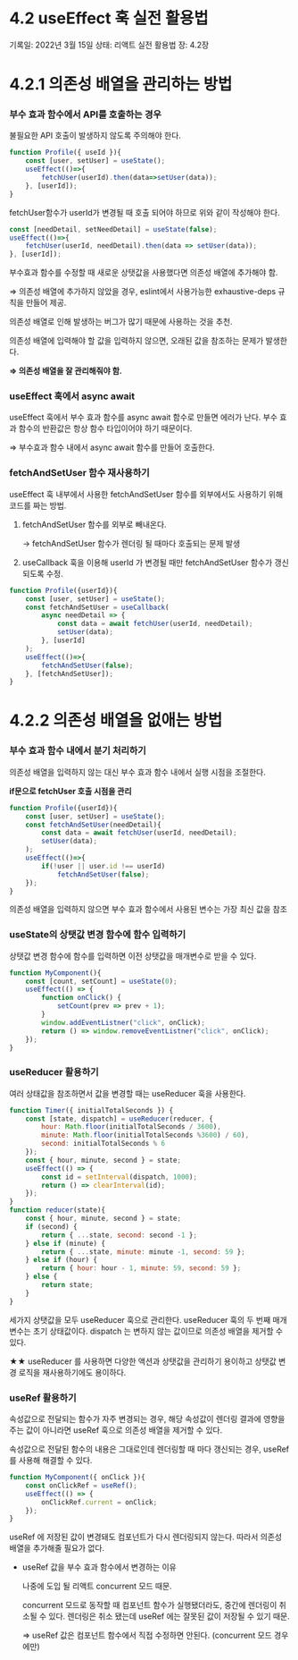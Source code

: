 # 4.2 useEffect 훅 실전 활용법

기록일: 2022년 3월 15일
상태: 리액트 실전 활용법
장: 4.2장

# 4.2.1 의존성 배열을 관리하는 방법

### 부수 효과 함수에서 API를 호출하는 경우

불필요한 API 호출이 발생하지 않도록 주의해야 한다.

```jsx
function Profile({ useId }){
	const [user, setUser] = useState();
	useEffect(()=>{
		fetchUser(userId).then(data=>setUser(data));
	}, [userId]);
}
```

fetchUser함수가 userId가 변경될 때 호출 되어야 하므로 위와 같이 작성해야 한다.

```jsx
const [needDetail, setNeedDetail] = useState(false);
useEffect(()=>{
	fetchUser(userId, needDetail).then(data => setUser(data));
}, [userId]);
```

부수효과 함수를 수정할 때 새로운 상탯값을 사용했다면 의존성 배열에 추가해야 함.

⇒ 의존성 배열에 추가하지 않았을 경우, eslint에서 사용가능한 exhaustive-deps 규칙을 만들어 제공.

의존성 배열로 인해 발생하는 버그가 많기 때문에 사용하는 것을 추천.

의존성 배열에 입력해야 할 값을 입력하지 않으면, 오래된 값을 참조하는 문제가 발생한다.

**⇒ 의존성 배열을 잘 관리해줘야 함.**

### useEffect 훅에서 async await

useEffect 훅에서 부수 효과 함수를 async await 함수로 만들면 에러가 난다. 부수 효과 함수의 반환값은 항상 함수 타입이어야 하기 때문이다.

⇒ 부수효과 함수 내에서 async await 함수를 만들어 호출한다.

### fetchAndSetUser 함수 재사용하기

useEffect 훅 내부에서 사용한 fetchAndSetUser 함수를 외부에서도 사용하기 위해 코드를 짜는 방법.

1. fetchAndSetUser 함수를 외부로 빼내온다.
    
    →  fetchAndSetUser 함수가 렌더링 될 때마다 호출되는 문제 발생
    
2. useCallback 훅을 이용해 userId 가 변경될 때만 fetchAndSetUser 함수가 갱신되도록 수정.

```jsx
function Profile({userId}){
	const [user, setUser] = useState();
	const fetchAndSetUser = useCallback(
		async needDetail => {
			const data = await fetchUser(userId, needDetail);
			setUser(data);
		}, [userId]
	);
	useEffect(()=>{
		fetchAndSetUser(false);
	}, [fetchAndSetUser]);
}
```

# 4.2.2 의존성 배열을 없애는 방법

### 부수 효과 함수 내에서 분기 처리하기

의존성 배열을 입력하지 않는 대신 부수 효과 함수 내에서 실행 시점을 조절한다.

**if문으로 fetchUser 호출 시점을 관리**

```jsx
function Profile({userId}){
	const [user, setUser] = useState();
	const fetchAndSetUser(needDetail){ 
		const data = await fetchUser(userId, needDetail);
		setUser(data);
	);
	useEffect(()=>{
		if(!user || user.id !== userId)
			fetchAndSetUser(false);
	});
}
```

의존성 배열을 입력하지 않으면 부수 효과 함수에서 사용된 변수는 가장 최신 값을 참조

### useState의 상탯값 변경 함수에 함수 입력하기

상탯값 변경 함수에 함수를 입력하면 이전 상탯값을 매개변수로 받을 수 있다.

```jsx
function MyComponent(){
	const [count, setCount] = useState(0);
	useEffect(() => {
		function onClick() {
			setCount(prev => prev + 1);
		}
		window.addEventListner("click", onClick);
		return () => window.removeEventListner("click", onClick);
	});
}
```

### useReducer 활용하기

여러 상태값을 참조하면서 값을 변경할 때는 useReducer 훅을 사용한다.

```jsx
function Timer({ initialTotalSeconds }) {
	const [state, dispatch] = useReducer(reducer, {
		hour: Math.floor(initialTotalSeconds / 3600),
		minute: Math.floor(initialTotalSeconds %3600) / 60),
		second: initialTotalSeconds % 6
	});
	const { hour, minute, second } = state;
	useEffect(() => {
		const id = setInterval(dispatch, 1000);
		return () => clearInterval(id);
	});
}
function reducer(state){
	const { hour, minute, second } = state;
	if (second) {
		return { ...state, second: second -1 };
	} else if (minute) {
		return { ...state, minute: minute -1, second: 59 };
	} else if (hour) {
		return { hour: hour - 1, minute: 59, second: 59 };
	} else {
		return state;
	}
}
```

세가지 상탯값을 모두 useReducer 훅으로 관리한다. useReducer 훅의 두 번째 매개변수는 초기 상태값이다. dispatch 는 변하지 않는 값이므로 의존성 배열을 제거할 수 있다.

★★ useReducer 를 사용하면 다양한 액션과 상탯값을 관리하기 용이하고 상탯값 변경 로직을 재사용하기에도 용이하다.

### useRef 활용하기

속성값으로 전달되는 함수가 자주 변경되는 경우, 해당 속성값이 렌더링 결과에 영향을 주는 값이 아니라면 useRef 훅으로 의존성 배열을 제거할 수 있다.

속성값으로 전달된 함수의 내용은 그대로인데 렌더링할 때 마다 갱신되는 경우, useRef 를 사용해 해결할 수 있다.

```jsx
function MyComponent({ onClick }){
	const onClickRef = useRef();
	useEffect(() => {
		onClickRef.current = onClick;
	});
}
```

useRef 에 저장된 값이 변경돼도 컴포넌트가 다시 렌더링되지 않는다. 따라서 의존성 배열을 추가해줄 필요가 없다.

- useRef 값을 부수 효과 함수에서 변경하는 이유
    
    나중에 도입 될 리액트 concurrent 모드 때문. 
    
    concurrent 모드로 동작할 때 컴포넌트 함수가 실행됐더라도, 중간에 렌더링이 취소될 수 있다. 렌더링은 취소 됐는데 useRef 에는 잘못된 값이 저장될 수 있기 때문.
    
    ⇒ useRef 값은 컴포넌트 함수에서 직접 수정하면 안된다. (concurrent 모드 경우에만)